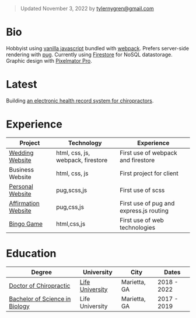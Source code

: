 > Updated November 3, 2022 by [tylernygren@gmail.com](mailto:tylernygren@gmail.com)

# Bio

Hobbyist using [vanilla javascript](http://vanilla-js.com/) bundled with [webpack](https://webpack.js.org/). Prefers server-side rendering with [pug](https://pugjs.org/api/getting-started.html). Currently using [Firestore](https://firebase.google.com/products/firestore) for NoSQL datastorage. Graphic design with [Pixelmator Pro](https://www.pixelmator.com/pro/).

# Latest

Building [an electronic health record system for chiropractors](https://github.com/tylernygrendc/praktiki).

# Experience

|Project|Technology|Experience|
|---|---|---|
|[Wedding Website](https://github.com/tylernygrendc/wedding)|html, css, js, webpack, firestore|First use of webpack and firestore|
|Business Website|html, css, js|First project for client|
|[Personal Website](https://github.com/tylernygrendc/bio)|pug,scss,js|First use of scss|
|[Affirmation Website](https://github.com/tylernygrendc/hibarbora)|pug,css,js|First use of pug and express.js routing|
|[Bingo Game](https://github.com/tylernygrendc/assemblybingo)|html,css,js|First use of web technologies|

# Education

|Degree|University|City|Dates|
|---|---|---|---|
|[Doctor of Chiropractic](https://www.life.edu/academic-pages/chiropractic-program/chiropractic-curriculum/)|[Life University](https://goo.gl/maps/nvUv8ZGn8GWKfDTB9)|Marietta, GA|2018 - 2022|
|[Bachelor of Science in Biology](https://catalog.life.edu/preview_program.php?catoid=26&poid=776)|Life University|Marietta, GA|2017 - 2019|

